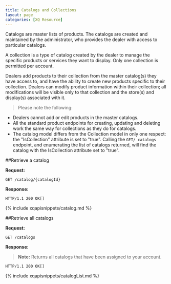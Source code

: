 ```yaml
---
title: Catalogs and Collections
layout: page
categories: [XQ Resource]
---
```



Catalogs are master lists of products. The catalogs are created and maintained by the administrator, who provides the dealer with access to particular catalogs. 

A collection is a type of catalog created by the dealer to manage the specific products or services they want to display. Only one collection is permitted per account.

Dealers add products to their collection from the master catalog(s) they have access to, and have the ability to create new products specific to their collection. Dealers can modify product information within their collection; all modifications will be visible only to that collection and the store(s) and display(s) associated with it.

>Please note the following:

* Dealers cannot add or edit products in the master catalogs.
* All the standard product endpoints for creating, updating and deleting work the same way for collections as they do for catalogs.
* The catalog model differs from the Collection model in only one respect: the "IsCollection" attribute is set to "true". Calling the `GET/ catalogs` endpoint, and enumerating the list of catalogs returned, will find the catalog with the IsCollection attribute set to "true".


##Retrieve a catalog

**Request:**

    GET /catalog/{catalogId}


**Response:**

    HTTP/1.1 200 OK[]
{% include xqapisnippets/catalog.md %}


##Retrieve all catalogs

**Request:**

    GET /catalogs


**Response:**

>**Note:** Returns all catalogs that have been assigned to your account.

    HTTP/1.1 200 OK[]
{% include xqapisnippets/catalogList.md %}
